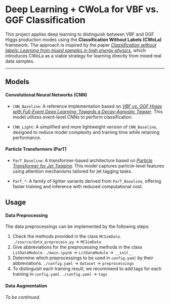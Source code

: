 # Deep Learning + CWoLa for VBF vs. GGF Classification

This project applies deep learning to distinguish between VBF and GGF Higgs production modes using the **Classification Without Labels (CWoLa)** framework. The approach is inspired by the paper [*Classification without labels: Learning from mixed samples in high energy physics*](https://arxiv.org/abs/1708.02949), which introduces CWoLa as a viable strategy for learning directly from mixed real data samples.

---

## Models

#### Convolutional Neural Networks (CNN)

- `CNN_Baseline`: A reference implementation based on [*VBF vs. GGF Higgs with Full-Event Deep Learning: Towards a Decay-Agnostic Tagger*](https://arxiv.org/abs/2209.05518). This model utilizes event-level CNNs to perform classification.

- `CNN_Light`: A simplified and more lightweight version of `CNN_Baseline`, designed to reduce model complexity and training time while retaining performance.

#### Particle Transformers (ParT)

- `ParT_Baseline`: A transformer-based architecture based on [*Particle Transformer for Jet Tagging*](https://arxiv.org/abs/2202.03772). This model captures particle-level features using attention mechanisms tailored for jet tagging tasks.

- `ParT_*`: A family of lighter variants derived from `ParT_Baseline`, offering faster training and inference with reduced computational cost.

## Usage

#### Data Preprocessing

The data preprocessings can be implemented by the following steps:

1. Check the methods provided in the class `MCSimData`.
   `./source/data_preprocess.py` &rarr; `MCSimData`
2. Give abbreviations for the preprocessing methods in the class `LitDataModule`.
    `./main.ipynb` &rarr; `LitDataModule` &rarr; `__init__`
3. Determine which preprocessings to be used in `config.yaml` by their abbreviations.
   `./config.yaml` &rarr; `dataset` &rarr; `preprocessings`
4. To distinguish each training result, we recommend to add tags for each training in `config.yaml`.
   `./config.yaml` &rarr; `tags`

#### Data Augmentation

*To be continued.*